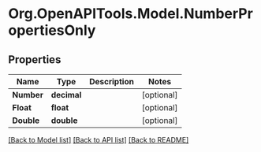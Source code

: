 # Org.OpenAPITools.Model.NumberPropertiesOnly

## Properties

Name | Type | Description | Notes
------------ | ------------- | ------------- | -------------
**Number** | **decimal** |  | [optional] 
**Float** | **float** |  | [optional] 
**Double** | **double** |  | [optional] 

[[Back to Model list]](../README.md#documentation-for-models) [[Back to API list]](../README.md#documentation-for-api-endpoints) [[Back to README]](../README.md)

